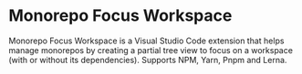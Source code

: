 # Monorepo Focus Workspace

Monorepo Focus Workspace is a Visual Studio Code extension that helps manage monorepos by creating a partial tree view to focus on a workspace (with or without its dependencies). Supports NPM, Yarn, Pnpm and Lerna.

